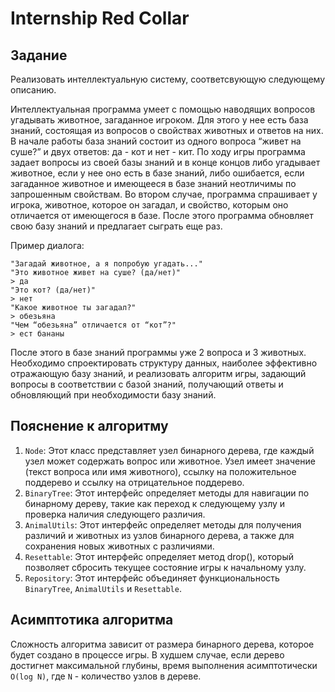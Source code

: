 # Internship Red Collar

## Задание

Реализовать интеллектуальную систему, соответсвующую следующему описанию.

Интеллектуальная программа умеет с помощью наводящих вопросов угадывать животное, загаданное игроком. Для этого у нее
есть база знаний, состоящая из вопросов о свойствах животных и ответов на них. В начале работы база знаний состоит из
одного вопроса “живет на суше?” и двух ответов: да - кот и нет - кит. По ходу игры программа задает вопросы из своей
базы знаний и в конце концов либо угадывает животное, если у нее оно есть в базе знаний, либо ошибается, если загаданное
животное и имеющееся в базе знаний неотличимы по запрошенным свойствам. Во втором случае, программа спрашивает у игрока,
животное, которое он загадал, и свойство, которым оно отличается от имеющегося в базе. После этого программа обновляет
свою базу знаний и предлагает сыграть еще раз.

Пример диалога:

```
"Загадай животное, а я попробую угадать..."
"Это животное живет на суше? (да/нет)"
> да
"Это кот? (да/нет)"
> нет
"Какое животное ты загадал?"
> обезьяна
"Чем “обезьяна” отличается от “кот”?"
> ест бананы
```

После этого в базе знаний программы уже 2 вопроса и 3 животных.
Необходимо спроектировать структуру данных, наиболее эффективно отражающую базу знаний, и реализовать алгоритм игры,
задающий вопросы в соответствии с базой знаний, получающий ответы и обновляющий при необходимости базу знаний.

## Пояснение к алгоритму

1. `Node`: Этот класс представляет узел бинарного дерева, где каждый узел может содержать вопрос или животное. Узел
   имеет
   значение (текст вопроса или имя животного), ссылку на положительное поддерево и ссылку на отрицательное поддерево.
2. `BinaryTree`: Этот интерфейс определяет методы для навигации по бинарному дереву, такие как переход к следующему узлу
   и проверка наличия следующего различия.
3. `AnimalUtils`: Этот интерфейс определяет методы для получения различий и животных из узлов бинарного дерева, а также
   для сохранения новых животных с различиями.
4. `Resettable`: Этот интерфейс определяет метод drop(), который позволяет сбросить текущее состояние игры к начальному
   узлу.
5. `Repository`: Этот интерфейс объединяет функциональность `BinaryTree`, `AnimalUtils` и `Resettable`.

## Асимптотика алгоритма

Сложность алгоритма зависит от размера бинарного дерева, которое будет создано в процессе игры.
В худшем случае, если дерево достигнет максимальной глубины, время выполнения асимптотически `O(log N)`, где `N` -
количество узлов в дереве.
